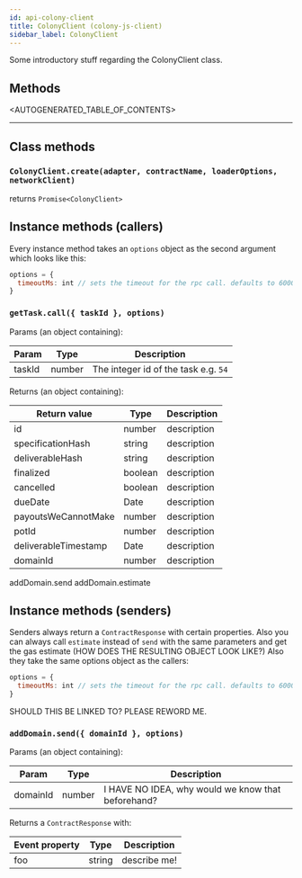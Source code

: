 ```yaml
---
id: api-colony-client
title: ColonyClient (colony-js-client)
sidebar_label: ColonyClient
---
```


Some introductory stuff regarding the ColonyClient class.

## Methods

<AUTOGENERATED_TABLE_OF_CONTENTS>

---

## Class methods

### `ColonyClient.create(adapter, contractName, loaderOptions, networkClient)`

returns `Promise<ColonyClient>`

## Instance methods (callers)

Every instance method takes an `options` object as the second argument which looks like this:

```javascript
options = {
  timeoutMs: int // sets the timeout for the rpc call. defaults to 60000ms
}
```

### `getTask.call({ taskId }, options)`

Params (an object containing):

| Param              | Type               | Description        |
|--------------------|--------------------|--------------------|
|taskId|number|The integer id of the task e.g. `54` |

Returns (an object containing):

| Return value       | Type               | Description        |
|--------------------|--------------------|--------------------|
|id|number|description|
|specificationHash|string|description|
|deliverableHash|string|description|
|finalized|boolean|description|
|cancelled|boolean|description|
|dueDate|Date|description|
|payoutsWeCannotMake|number|description|
|potId|number|description|
|deliverableTimestamp|Date|description|
|domainId|number|description|

addDomain.send
addDomain.estimate

## Instance methods (senders)

Senders always return a `ContractResponse` with certain properties. Also you can always call `estimate` instead of `send` with the same parameters and get the gas estimate (HOW DOES THE RESULTING OBJECT LOOK LIKE?) Also they take the same options object as the callers:

```javascript
options = {
  timeoutMs: int // sets the timeout for the rpc call. defaults to 60000ms
}
```

SHOULD THIS BE LINKED TO? PLEASE REWORD ME.

### `addDomain.send({ domainId }, options)`

Params (an object containing):

| Param              | Type               | Description        |
|--------------------|--------------------|--------------------|
|domainId|number|I HAVE NO IDEA, why would we know that beforehand? |

Returns a `ContractResponse` with:

| Event property       | Type               | Description        |
|--------------------|--------------------|--------------------|
|foo|string|describe me!|

